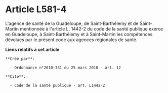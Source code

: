 # Article L581-4

L'agence de santé de la Guadeloupe, de Saint-Barthélemy et de Saint-Martin mentionnée à l'article L. 1442-2 du code de la
santé publique exerce en Guadeloupe, à Saint-Barthélemy et à Saint-Martin les compétences dévolues par le présent code aux
agences régionales de santé.

**Liens relatifs à cet article**

	**Créé par**:

	  - Ordonnance n°2010-331 du 25 mars 2010 - art. 12

	**Cite**:

	  - Code de la santé publique - art. L1442-2
